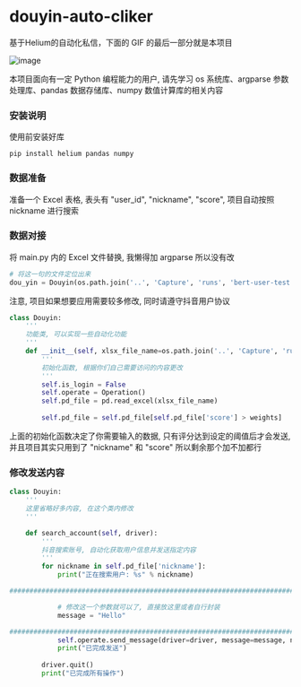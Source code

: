 # douyin-auto-cliker
基于Helium的自动化私信，下面的 GIF 的最后一部分就是本项目

![image](./static/douyin_spider_v1_0.gif)

本项目面向有一定 Python 编程能力的用户, 请先学习 os 系统库、argparse 参数处理库、pandas 数据存储库、numpy 数值计算库的相关内容

### 安装说明
使用前安装好库

```
pip install helium pandas numpy
```

### 数据准备
准备一个 Excel 表格, 表头有 "user_id", "nickname", "score", 项目自动按照 nickname 进行搜索

### 数据对接
将 main.py 内的 Excel 文件替换, 我懒得加 argparse 所以没有改

```python
# 将这一句的文件定位出来
dou_yin = Douyin(os.path.join('..', 'Capture', 'runs', 'bert-user-test.xlsx'))
```

注意, 项目如果想要应用需要较多修改, 同时请遵守抖音用户协议

```python
class Douyin:
    '''
    功能类, 可以实现一些自动化功能
    '''
    def __init__(self, xlsx_file_name=os.path.join('..', 'Capture', 'runs', 'bert-user-score.xlsx'), weights=0.3):
        '''
        初始化函数, 根据你们自己需要访问的内容更改
        '''
        self.is_login = False
        self.operate = Operation()
        self.pd_file = pd.read_excel(xlsx_file_name)
        
        self.pd_file = self.pd_file[self.pd_file['score'] > weights]
```

上面的初始化函数决定了你需要输入的数据, 只有评分达到设定的阈值后才会发送, 并且项目其实只用到了 "nickname" 和 "score" 所以剩余那个加不加都行

### 修改发送内容

```python
class Douyin:
    '''
    这里省略好多内容, 在这个类内修改
    '''

    def search_account(self, driver):
        '''
        抖音搜索账号, 自动化获取用户信息并发送指定内容
        '''
        for nickname in self.pd_file['nickname']:
            print("正在搜索用户: %s" % nickname)

#################################################################################

            # 修改这一个参数就可以了, 直接放这里或者自行封装
            message = "Hello"

#################################################################################
            self.operate.send_message(driver=driver, message=message, nickname=nickname)
            print("已完成发送")
            
        driver.quit()
        print("已完成所有操作")
```
